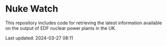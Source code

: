 # Nuke Watch

This repository includes code for retrieving the latest information available on the output of EDF nuclear power plants in the UK.

Last updated: 2024-03-27 08:11
